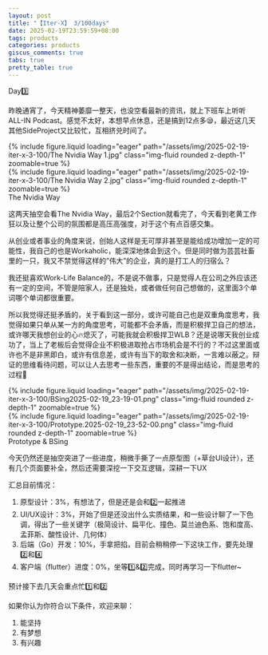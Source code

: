 ```yaml
---
layout: post
title: "【Iter-X】 3/100days"
date: 2025-02-19T23:59:59+08:00
tags: products
categories: products
giscus_comments: true
tabs: true
pretty_table: true
---
```


Day3️⃣

昨晚通宵了，今天精神萎靡一整天，也没空看最新的资讯，就上下班车上听听ALL-IN Podcast。感觉不太好，本想早点休息，还是搞到12点多😪，最近这几天其他SideProject又比较忙，互相挤兑时间了。

<div class="row mt-3">
    <div class="col-sm mt-0 mb-0">
        {% include figure.liquid loading="eager" path="/assets/img/2025-02-19-iter-x-3-100/The Nvidia Way 1.jpg" class="img-fluid rounded z-depth-1" zoomable=true %}
    </div>
    <div class="col-sm mt-0 mb-0">
        {% include figure.liquid loading="eager" path="/assets/img/2025-02-19-iter-x-3-100/The Nvidia Way 2.jpg" class="img-fluid rounded z-depth-1" zoomable=true %}
    </div>
</div>
<div class="caption mt-0">
    The Nvidia Way
</div>

这两天抽空会看The Nvidia Way，最后2个Section就看完了，今天看到老黄工作狂以及让整个公司的氛围都是高压高强度，对于这个有点百感交集。

从创业或者事业的角度来说，创始人这样是无可厚非甚至是能给成功增加一定的可能性，我自己的也是Workaholic，能深深地体会到这个。但是同时做为芸芸社畜里的一只，我又不禁觉得这样的”伟大”的企业，真的是打工人的归宿么？

我还挺喜欢Work-Life Balance的，不是说不做事，只是觉得人在公司之外应该还有一定的空间，不管是陪家人，还是独处，或者做任何自己想做的，这里面3个单词哪个单词都很重要。

所以我觉得还挺矛盾的，关于看到这一部分，或许可能自己也是双重角度思考，我觉得如果只单从某一方的角度思考，可能都不会矛盾，而是积极捍卫自己的想法，或许哪天我想创业的心🔥熄灭了，可能我就会积极捍卫WLB？还是说哪天我创业成功了，当上了老板后会觉得企业不积极进取抢占市场机会是不行的？不过这里面或许也不是非黑即白，或许有信息差，或许有当下的取舍和决断，一言难以蔽之。辩证的思维看待问题，可以让人去思考一些东西，重要的不是得出结论，而是思考的过程🐨

<div class="row mt-3">
    <div class="col-sm mt-0 mb-0">
        {% include figure.liquid loading="eager" path="/assets/img/2025-02-19-iter-x-3-100/BSing2025-02-19_23-19-01.png" class="img-fluid rounded z-depth-1" zoomable=true %}
    </div>
    <div class="col-sm mt-0 mb-0">
        {% include figure.liquid loading="eager" path="/assets/img/2025-02-19-iter-x-3-100/Prototype.2025-02-19_23-52-00.png" class="img-fluid rounded z-depth-1" zoomable=true %}
    </div>
</div>
<div class="caption mt-0">
    Prototype & BSing
</div>

今天仍然还是抽空突进了一些进度，稍微手撕了一点原型图（+草台UI设计），还有几个页面要补全，然后还需要深挖一下交互逻辑，深耕一下UX

汇总目前情况：

1. 原型设计：3%，有想法了，但是还是会和2️⃣一起推进
2. UI/UX设计：3%，开始了但是还没出什么实质结果，和一些设计聊了一下色调，得出了一些关键字（极简设计、扁平化、撞色、莫兰迪色系、饱和度高、孟菲斯、酸性设计、几何体）
3. 后端（Go）开发：10%，手拿把掐，目前会稍稍停一下这块工作，要先处理2️⃣和4️⃣
4. 客户端（flutter）进度：0%，坐等1️⃣&2️⃣完成，同时再学习一下flutter~

预计接下去几天会重点忙1️⃣和2️⃣

如果你认为你符合以下条件，欢迎来聊：

1. 能坚持
2. 有梦想
3. 有兴趣
